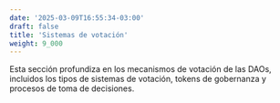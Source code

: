 ```yaml
---
date: '2025-03-09T16:55:34-03:00'
draft: false
title: 'Sistemas de votación'
weight: 9_000
---
```


Esta sección profundiza en los mecanismos de votación de las DAOs, incluidos los tipos de sistemas de votación, tokens de gobernanza y procesos de toma de decisiones.
